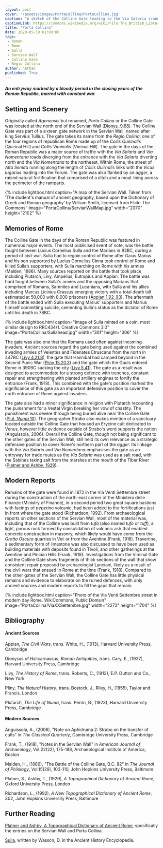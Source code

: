 ```yaml
---
layout: post
cover: '/assets/images/PortaCollina/PortaCollina.jpg'
caption: "A sketch of the Colline Gate leading to the Via Salaria scanned and released by the British Library. WikiCommons, Public Domain "
captionLink: https://commons.wikimedia.org/wiki/File:The_British_Library_-_Rome_-_Porta_Collina.jpg
title: "Porta Collina"
date: 2020-05-30 01:00:00
tags:
 - Roman
 - Rome
 - Sulla
 - Servian Wall
 - Colline Gate
 - Regio Collina
author: nathan
published: True
---
```


#### _An entryway marked by a bloody period in the closing years of the Roman Republic, marred with constant war._

## Setting and Scenery

Originally called _Agonensis_ but renamed, _Porta Collina_ or the Colline Gate was located at the north end of the Servian Wall ([Dionys. 9.68](https://penelope.uchicago.edu/Thayer/E/Roman/Texts/Dionysius_of_Halicarnassus/9C*.html#68.3)). The Colline Gate was part of a sixteen gate network in the Servian Wall, named after king Servius Tullius. The gate takes its name from the _Regio Collina_, one of the four regions of republican Rome made up of the _Collis Quirinalis_ (Quirinal Hill) and _Collis Viminalis_ (Viminal Hill). The gate in the days of the Roman Republic was a major source of traffic with the _Via Salaria_ and _Via Nomentana_ roads diverging from the entrance with the _Via Salaria_ diverting north and the _Via Nomentana_ to the northeast. Within Rome, the street of _Alta Semita_ running along the length of _Collis Quirnalis_ links with the _Vicus Iugarius_ leading into the Forum. The gate was also flanked by an _agger_, a raised natural fortification that comprised of a ditch and a moat lining across the perimeter of the ramparts.

{% include lightbox.html
caption="A map of the Servian Wall. Taken from 'The student's manual of ancient geography, based upon the Dictionary of Greek and Roman geography' by William Smith, licensed from Flickr The Commons"
image="PortaCollina/ServianWallMap.jpg"
width="2070"
height="2102" %}

## Memories of Rome

The Colline Gate in the days of the Roman Republic was featured in numerous major events. The most publicised event of note, was the battle fought between Lucius Cornelius Sulla and the Marians in 82BC, during a period of civil war. Sulla had to regain control of Rome after Gaius Marius and his son supported by Lucius Cornelius Cinna took control of Rome and killed Sulla’s supporters, with Sulla marching on Rome with his armies (Malden, 1886). Many sources reported on the battle that took place, including Plutarch, Livy, Ampelius, Eutropius and Appian. The battle was hard fought between Sulla's armies and the opposing Marians that comprised of Romans, Samnites and Lucanians, with Sulla and his allies including Marcus Licinius Crassus emerging victory with a total death toll estimated at 50,000 with 8,000 prisoners ([Appian 1.92-93](https://penelope.uchicago.edu/Thayer/E/Roman/Texts/Appian/Civil_Wars/1*.html#93)). The aftermath of the battle ended with Sulla executing Marius' supporters and Marius himself committing suicide, cementing Sulla's status as the dictator of Rome until his death in 78BC.

{% include lightbox.html
caption="Image of Sulla minted on a coin, most similar design to RRC434/1. Creative Commons 3.0"
image="PortaCollina/Sullahead.jpg"
width="301"
height="306" %}

The gate was also one that the Romans used often against incoming invaders. Ancient sources regard the gate being used against the combined invading armies of Veientes and Fidenates Etruscans from the north in 447BC ([Livy 4.21.8](http://www.perseus.tufts.edu/hopper/text?doc=Perseus%3Atext%3A1999.02.0026%3Abook%3D4%3Achapter%3D21)), the gate that Hannibal had camped beyond in the Second Punic War ([Pliny 15.20.3](http://www.perseus.tufts.edu/hopper/text?doc=Perseus%3Atext%3A1999.02.0137%3Abook%3D15%3Achapter%3D20)) and the gate which the Gauls entered Rome in 390BC sacking the city ([Livy 5.41](http://www.perseus.tufts.edu/hopper/text?doc=Perseus%3Atext%3A1999.02.0026%3Abook%3D5%3Achapter%3D41)). The gate as a result was designed to accommodate for a strong defence with trenches, constant repair and strengthening with planted artillery engines to fortify the entrance (Frank, 1918). This combined with the gate's position marked the significance of this gate as an important defensive position to cover the north entrance of Rome against invaders.

The gate also had a minor significance in religion with Plutarch recounting the punishment for a Vestal Virgin breaking her vow of chastity. The punishment was severe through being buried alive near the Colline Gate ([Plut. _Numa_ 10](https://penelope.uchicago.edu/Thayer/E/Roman/Texts/Plutarch/Lives/Numa*.html#10.4)). The geographer Strabo also makes mention of a sanctuary located outside the Colline Gate that housed an Erycine cult dedicated to Venus, however little evidence outside of Strabo's word supports the notion (Anguissola, 2006). Overall the Colline Gate, though not being significant to the other gates of the Servian Wall, still held its own relevance as a strategic defensive position to cover Rome's northern part of the _agger_. Its linkage with the _Via Salaria_ and _Via Nomentana_ emphasises the gate as an entryway for trade routes as the _Via Salaria_ was used as a salt road, with the Sabines taking salt from the marshes at the mouth of the Tiber River ([Platner and Ashby, 1929](https://penelope.uchicago.edu/Thayer/E/Gazetteer/Places/Europe/Italy/Lazio/Roma/Rome/_Texts/PLATOP*/Via_Salaria.html)).

## Modern Reports

Remains of the gate were found in 1872 in the Via Venti Settembre street during the construction of the north-east corner of the Ministero delle Finanze (Ministry of Finance), in a second period two great square bastions with facings of _peperino_ volcanic, had been added to the fortifications just in front where the gate stood (Richardson, 1992). From archaeological reports on other sections of the Servian Wall, most of the material was, including that of the Colline was built from _tufa_ (also named _tufo_ or _tuff_), a light, porous rock formed by consolidation of volcanic ash that enabled concrete construction in masonry, which likely would have come from the _Grotta Oscura_ quarries in Veii or from the Aventine (Frank, 1918). Travertine, a sedimentary form of limestone was also discussed to have been used as building materials with deposits found in Tivoli, and other gatherings at the Aventine and Pincian Hills (Frank, 1918). Investigations from the Viminal Gate and the Colline Gate show fragments of thick sections of the wall that show consistent repair proposed by archaeologist Lanciani, likely as a result of the civil wars that ensued in Rome at the time (Frank, 1918). Compared to the other gates of the Servian Wall, the Colline Gate has little physical remains and evidence to elaborate on the ruined defences, with only ancient sources and modern reports to fill the gaps that remain.

{% include lightbox.html
caption="Photo of the Via Venti Settembre street in modern day Rome. WikiCommons, Public Domain"
image="PortaCollina/ViaXXSettembre.jpg"
width="2272"
height="1704" %}

## Bibliography

#### Ancient Sources

Appian, _The Civil Wars_, trans. White, H., (1913), Harvard University Press, Cambridge

Dionysus of Halicarnassus, _Roman Antiquities_, trans. Cary, E., (1937), Harvard University Press, Cambridge

Livy, _The History of Rome_, trans. Roberts, C., (1912), E.P. Dutton and Co., New York

Pliny, _The Natural History_, trans. Bostock, J., Riley, H., (1855), Taylor and Francis, London

Plutarch, _The Life of Numa_, trans. Perrin, B., (1923), Harvard University Press, Cambridge

#### Modern Sources

Anguissola, A., (2006), "Note on Aphidruma 2: Strabo on the transfer of cults" in _The Classical Quarterly_, Cambridge University Press, Cambridge

Frank, T., (1918), "Notes in the Servian Wall" in _American Journal of Archaeology_, Vol.22(22), 175-188, Archaeological Institute of America, Boston

Malden, H., (1886), "The Battle of the Colline Gate, B.C. 82" in _The Journal of Philology_, Vol.15(29), 103-110, John Hopkins University Press, Baltimore

Platner, S., Ashby, T., (1929), _A Topographical Dictionary of Ancient Rome_, Oxford University Press, London

Richardson, L., (1992), _A New Topographical Dictionary of Ancient Rome_, 302, John Hopkins University Press, Baltimore

## Further Reading

[Platner and Ashby, A Topographical Dictionary of Ancient Rome](http://penelope.uchicago.edu/Thayer/E/Gazetteer/Places/Europe/Italy/Lazio/Roma/Rome/_Texts/PLATOP*/home.html), specifically the entries on the Servian Wall and Porta Collina.

[Sulla](https://www.ancient.eu/sulla/), written by Wasson, D. in the Ancient History Encyclopedia.
